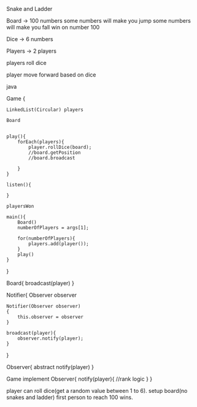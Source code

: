 Snake and Ladder

Board -> 100 numbers 
some numbers will make you jump
some numbers will make you fall
win on number 100

Dice -> 6 numbers

Players -> 2 players

players roll dice

player move forward based on dice


java

Game {

	LinkedList(Circular) players

	Board 


	play(){
		forEach(players){
			player.rollDice(board);
			//board.getPosition
			//board.broadcast

		}
	}

	listen(){

	}

	playersWon

	main(){
		Board()
		numberOfPlayers = args[1];

		for(numberOfPlayers){
			players.add(player());
		}
		play()
	}
}


Board{
	broadcast(player)
}

Notifier{
	Observer observer

	Notifier(Observer observer)
	{
		this.observer = observer
	}

	broadcast(player){
		observer.notify(player);
	}

}

Observer{
	abstract notify(player)
}

Game implement Observer{
	notify(player){
		//rank logic
	}
}


player can roll dice(get a random value between 1 to 6).
setup board(no snakes and ladder)
first person to reach 100 wins.











